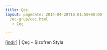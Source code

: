 ```yaml
---
title: Çeç
layout: pagedate: 2014-04-28T16:01:50+00:00
  /mc-grup/cec.html
   - Çeç

---
```

<a href="https://cloud.mail.ru/public/25ef7a53c703/Ce%C3%A7%20-%20SizoFren%20Style" target="_blank">[indir]</a> | Çeç &#8211; Şizofren Styla